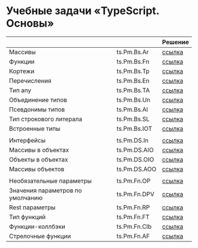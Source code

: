 # Учебные задачи «TypeScript. Основы»

|                                  |              | Решение                                                                |
| -------------------------------- | ------------ | ---------------------------------------------------------------------- |
| Массивы                          | ts.Pm.Bs.Ar  | [ссылка](https://github.com/MihailStar/ts-pm/tree/master/ts.Pm.Bs.Ar)  |
| Функции                          | ts.Pm.Bs.Fn  | [ссылка](https://github.com/MihailStar/ts-pm/tree/master/ts.Pm.Bs.Fn)  |
| Кортежи                          | ts.Pm.Bs.Tp  | [ссылка](https://github.com/MihailStar/ts-pm/tree/master/ts.Pm.Bs.Tp)  |
| Перечисления                     | ts.Pm.Bs.En  | [ссылка](https://github.com/MihailStar/ts-pm/tree/master/ts.Pm.Bs.En)  |
| Тип any                          | ts.Pm.Bs.TA  | [ссылка](https://github.com/MihailStar/ts-pm/tree/master/ts.Pm.Bs.TA)  |
| Объединение типов                | ts.Pm.Bs.Un  | [ссылка](https://github.com/MihailStar/ts-pm/tree/master/ts.Pm.Bs.Un)  |
| Псевдонимы типов                 | ts.Pm.Bs.Al  | [ссылка](https://github.com/MihailStar/ts-pm/tree/master/ts.Pm.Bs.Al)  |
| Тип строкового литерала          | ts.Pm.Bs.SL  | [ссылка](https://github.com/MihailStar/ts-pm/tree/master/ts.Pm.Bs.SL)  |
| Встроенные типы                  | ts.Pm.Bs.IOT | [ссылка](https://github.com/MihailStar/ts-pm/tree/master/ts.Pm.Bs.IOT) |
|                                  |              |                                                                        |
| Интерфейсы                       | ts.Pm.DS.In  | [ссылка](https://github.com/MihailStar/ts-pm/tree/master/ts.Pm.DS.In)  |
| Массивы в объектах               | ts.Pm.DS.AIO | [ссылка](https://github.com/MihailStar/ts-pm/tree/master/ts.Pm.DS.AIO) |
| Объекты в объектах               | ts.Pm.DS.OIO | [ссылка](https://github.com/MihailStar/ts-pm/tree/master/ts.Pm.DS.OIO) |
| Массивы объектов                 | ts.Pm.DS.AOO | [ссылка](https://github.com/MihailStar/ts-pm/tree/master/ts.Pm.DS.AOO) |
|                                  |              |                                                                        |
| Необязательные параметры         | ts.Pm.Fn.OP  | [ссылка](https://github.com/MihailStar/ts-pm/tree/master/ts.Pm.Fn.OP)  |
| Значения параметров по умолчанию | ts.Pm.Fn.DPV | [ссылка](https://github.com/MihailStar/ts-pm/tree/master/ts.Pm.Fn.DPV) |
| Rest параметры                   | ts.Pm.Fn.RP  | [ссылка](https://github.com/MihailStar/ts-pm/tree/master/ts.Pm.Fn.RP)  |
| Тип функций                      | ts.Pm.Fn.FT  | [ссылка](https://github.com/MihailStar/ts-pm/tree/master/ts.Pm.Fn.FT)  |
| Функции-коллбэки                 | ts.Pm.Fn.Clb | [ссылка](https://github.com/MihailStar/ts-pm/tree/master/ts.Pm.Fn.Clb) |
| Стрелочные функции               | ts.Pm.Fn.AF  | [ссылка](https://github.com/MihailStar/ts-pm/tree/master/ts.Pm.Fn.AF)  |
